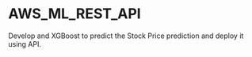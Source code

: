# AWS_ML_REST_API
Develop and XGBoost to predict the Stock Price prediction and deploy it using API. 
